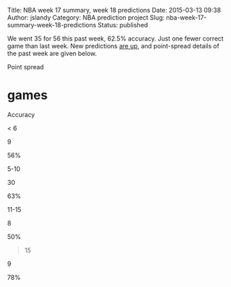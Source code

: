 Title: NBA week 17 summary, week 18 predictions
Date: 2015-03-13 09:38
Author: jslandy
Category: NBA prediction project
Slug: nba-week-17-summary-week-18-predictions
Status: published

We went 35 for 56 this past week, 62.5% accuracy. Just one fewer correct game than last week. New predictions [are up](http://efavdb.com/weekly-nba-predictions/), and point-spread details of the past week are given below.

Point spread

# games

Accuracy

< 6

9

56%

5-10

30

63%

11-15

8

50%

>15

9

78%

  

